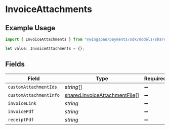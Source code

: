 # InvoiceAttachments

## Example Usage

```typescript
import { InvoiceAttachments } from "@wingspan/payments/sdk/models/shared";

let value: InvoiceAttachments = {};
```

## Fields

| Field                                                                                 | Type                                                                                  | Required                                                                              | Description                                                                           |
| ------------------------------------------------------------------------------------- | ------------------------------------------------------------------------------------- | ------------------------------------------------------------------------------------- | ------------------------------------------------------------------------------------- |
| `customAttachmentIds`                                                                 | *string*[]                                                                            | :heavy_minus_sign:                                                                    | N/A                                                                                   |
| `customAttachmentInfo`                                                                | [shared.InvoiceAttachmentFile](../../../sdk/models/shared/invoiceattachmentfile.md)[] | :heavy_minus_sign:                                                                    | N/A                                                                                   |
| `invoiceLink`                                                                         | *string*                                                                              | :heavy_minus_sign:                                                                    | N/A                                                                                   |
| `invoicePdf`                                                                          | *string*                                                                              | :heavy_minus_sign:                                                                    | N/A                                                                                   |
| `receiptPdf`                                                                          | *string*                                                                              | :heavy_minus_sign:                                                                    | N/A                                                                                   |